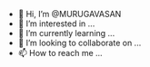 - 👋 Hi, I’m @MURUGAVASAN
- 👀 I’m interested in ...
- 🌱 I’m currently learning ...
- 💞️ I’m looking to collaborate on ...
- 📫 How to reach me ...

<!---
MURUGAVASAN/MURUGAVASAN is a ✨ special ✨ repository because its `README.md` (this file) appears on your GitHub profile.
You can click the Preview link to take a look at your changes.
#include <stdio.h>
int main() {    

    int number1, number2, sum;
    
    printf("Enter two integers: ");
    scanf("%d %d", &number1, &number2);

    // calculating sum
    sum = number1 + number2;      
    
    printf("%d + %d = %d", number1, number2, sum);
    return 0;
}
